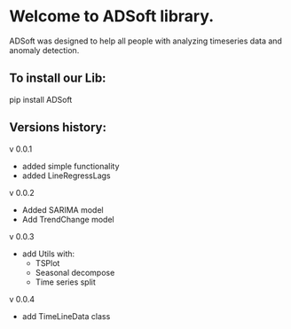 # Welcome to ADSoft library. 

ADSoft was designed to help all people with analyzing timeseries data and anomaly detection.



## To install our Lib:
 pip install ADSoft

## Versions history:

v 0.0.1
* added simple functionality
* added LineRegressLags

v 0.0.2
* Added SARIMA model
* Add TrendChange model

v 0.0.3
* add Utils with:
    * TSPlot
    * Seasonal decompose
    * Time series split

v 0.0.4
* add TimeLineData class
